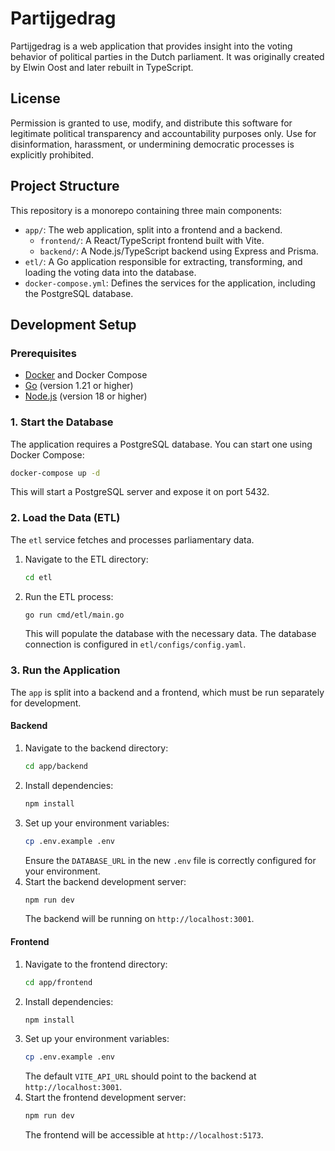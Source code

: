 # Partijgedrag

Partijgedrag is a web application that provides insight into the voting behavior of political parties in the Dutch parliament. It was originally created by Elwin Oost and later rebuilt in TypeScript.

## License

Permission is granted to use, modify, and distribute this software for legitimate political transparency and accountability purposes only. Use for disinformation, harassment, or undermining democratic processes is explicitly prohibited.

## Project Structure

This repository is a monorepo containing three main components:

- `app/`: The web application, split into a frontend and a backend.
  - `frontend/`: A React/TypeScript frontend built with Vite.
  - `backend/`: A Node.js/TypeScript backend using Express and Prisma.
- `etl/`: A Go application responsible for extracting, transforming, and loading the voting data into the database.
- `docker-compose.yml`: Defines the services for the application, including the PostgreSQL database.

## Development Setup

### Prerequisites

- [Docker](https://www.docker.com/) and Docker Compose
- [Go](https://go.dev/) (version 1.21 or higher)
- [Node.js](https://nodejs.org/) (version 18 or higher)

### 1. Start the Database

The application requires a PostgreSQL database. You can start one using Docker Compose:

```bash
docker-compose up -d
```

This will start a PostgreSQL server and expose it on port 5432.

### 2. Load the Data (ETL)

The `etl` service fetches and processes parliamentary data.

1.  Navigate to the ETL directory:
    ```bash
    cd etl
    ```
2.  Run the ETL process:
    ```bash
    go run cmd/etl/main.go
    ```
    This will populate the database with the necessary data. The database connection is configured in `etl/configs/config.yaml`.

### 3. Run the Application

The `app` is split into a backend and a frontend, which must be run separately for development.

#### Backend

1.  Navigate to the backend directory:
    ```bash
    cd app/backend
    ```
2.  Install dependencies:
    ```bash
    npm install
    ```
3.  Set up your environment variables:
    ```bash
    cp .env.example .env
    ```
    Ensure the `DATABASE_URL` in the new `.env` file is correctly configured for your environment.
4.  Start the backend development server:
    ```bash
    npm run dev
    ```
    The backend will be running on `http://localhost:3001`.

#### Frontend

1.  Navigate to the frontend directory:
    ```bash
    cd app/frontend
    ```
2.  Install dependencies:
    ```bash
    npm install
    ```
3.  Set up your environment variables:
    ```bash
    cp .env.example .env
    ```
    The default `VITE_API_URL` should point to the backend at `http://localhost:3001`.
4.  Start the frontend development server:
    ```bash
    npm run dev
    ```
    The frontend will be accessible at `http://localhost:5173`.
